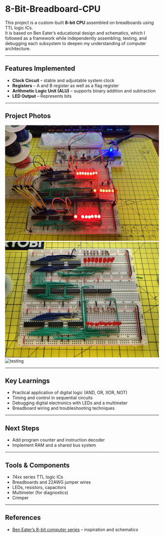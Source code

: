 # 8-Bit-Breadboard-CPU

This project is a custom-built **8-bit CPU** assembled on breadboards using TTL logic ICs.  
It is based on Ben Eater’s educational design and schematics, which I followed as a framework while independently assembling, testing, and debugging each subsystem to deepen my understanding of computer architecture.

---

## Features Implemented
- **Clock Circuit** – stable and adjustable system clock
- **Registers** – A and B register as well as a flag register
- **Arithmetic Logic Unit (ALU)** – supports binary addition and subtraction
- **LED Output** – Represents bits

---

## Project Photos
![Clock circuit + ALU](photos/ALU-testing.jpg)  
![Registers](photos/registers.jpg)  
![testing](photos/video.gif)

---

## Key Learnings
- Practical application of digital logic (AND, OR, XOR, NOT)  
- Timing and control in sequential circuits  
- Debugging digital electronics with LEDs and a multimeter  
- Breadboard wiring and troubleshooting techniques  

---

## Next Steps
- Add program counter and instruction decoder  
- Implement RAM and a shared bus system  

---

## Tools & Components
- 74xx series TTL logic ICs  
- Breadboards and 22AWG jumper wires  
- LEDs, resistors, capacitors  
- Multimeter (for diagnostics)  
- Crimper

---

## References
- [Ben Eater’s 8-bit computer series](https://eater.net/8bit) – inspiration and schematics  

